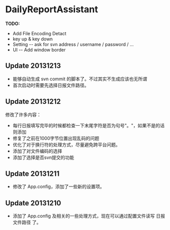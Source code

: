 DailyReportAssistant
====================

**TODO:**

-	Add File Encoding Detact
-	key up & key down
-	Setting -- ask for svn address / username / password / ...
-	UI -- Add window border

Update 20131213
--------------
-	能够自动生成 svn commit 的脚本了。不过其实不生成应该也无所谓
-	首次启动时需要先选择日报文件路径。

Update 20131212
--------------
修改了许多内容：  
-	每行日报填写完毕的时候都检查一下末尾字符是否为句号"。"，如果不是的话则添加
-	修复了之前在1000字节位置出现乱码的问题
-	优化了对于换行符的处理方式，尽量避免跨平台问题。
-	添加了对文件编码的选择
-	添加了选择是否svn提交的功能

Update 20131211
---------------
-	修改了 App.config，添加了一些新的设置项。

Update 20131210
----------------

-	添加了 App.config 及相关的一些处理方式，现在可以通过配置文件读写 日报文件路径 了。
